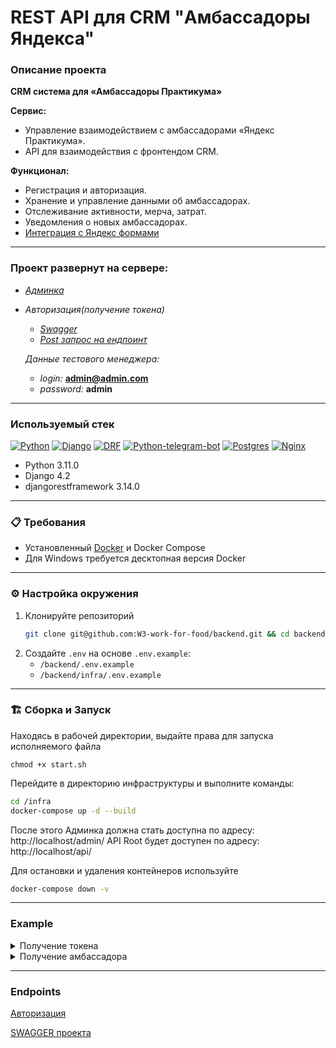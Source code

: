 
# REST API для CRM "Амбассадоры Яндекса" 

### Описание проекта

**CRM система для «Амбассадоры Практикума»**

**Сервис:**

* Управление взаимодействием с амбассадорами «Яндекс Практикума».
* API для взаимодействия с фронтендом CRM.

**Функционал:**

* Регистрация и авторизация.
* Хранение и управление данными об амбассадорах.
* Отслеживание активности, мерча, затрат.
* Уведомления о новых амбассадорах.
* [Интеграция с Яндекс формами](https://forms.yandex.ru/cloud/65d7aef15d2a069fad79d26e/)

 - - - - - - - - - - - - - - - - - - - - - - - -

### Проект развернут на сервере:

   * [_Админка_](http://team3mvpcrm.ru/admin/)
   * _Авторизация(получение токена)_
     * [_Swagger_](http://team3mvpcrm.ru/api/docs/) 
     * [_Post запрос на ендпоинт_](https://github.com/W3-work-for-food/backend/blob/main/README.md#example)
   
      _Данные тестового менеджера:_
     *  _login:_ **admin@admin.com**
     *  _password:_ **admin**

---

### Используемый стек

[![Python][Python-badge]][Python-url]
[![Django][Django-badge]][Django-url]
[![DRF][DRF-badge]][DRF-url]
[![Python-telegram-bot][Python-telegram-bot-badge]][Python-telegram-bot-url]
[![Postgres][Postgres-badge]][Postgres-url]
[![Nginx][Nginx-badge]][Nginx-url]

* Python 3.11.0
* Django 4.2
* djangorestframework 3.14.0
 - - - - - - - - - - - - - - - - - - - - - - - -

### 📋 Требования

- Установленный [Docker](https://www.docker.com/products/docker-desktop) и Docker Compose
- Для Windows требуется десктопная версия Docker
- - - - - - - - - - - - - - - - - - - - - - - -

### ⚙️ Настройка окружения

1. Клонируйте репозиторий
   ```bash
   git clone git@github.com:W3-work-for-food/backend.git && cd backend
   ```
2. Создайте `.env` на основе `.env.example`:
    - `/backend/.env.example`
    - `/backend/infra/.env.example`
- - - - - - - - - - - - - - - - - - - - - - - -

### 🏗 Сборка и Запуск

Находясь в рабочей директории, выдайте права для запуска исполняемого файла

```shell
chmod +x start.sh
```

Перейдите в директорию инфраструктуры и выполните команды:

```bash
cd /infra
docker-compose up -d --build
```

После этого Админка должна стать доступна по адресу: http://localhost/admin/
API Root будет доступен по адресу: http://localhost/api/


Для остановки и удаления контейнеров используйте

```bash
docker-compose down -v
```
- - - - - - - - - - - - - - - - - - - - - - - -

### Example

<details><summary>Получение токена</summary>
<br>

 #### Request. Method POST

```json
{
  "email": "manager@ya.ru",
  "password": "password"
}
```

 #### Response

```json
{
  "token": "08e03bd172b69231e0af7234708fe1ff7546d0be"
}
```
</details>

<details><summary>Получение амбассадора</summary>
<br>

 #### Request. Method GET

```djangourlpath

http://localhost:8000/api/v1/ambassadors/{id}/

```

 #### Response

```json
{
  "id": 1,
  "pub_date": "2024-03-10T21:27:14.055Z",
  "telegram": "@Joja_777",
  "name": "Jon Snow",
  "profile": {
    "id": 1,
    "email": "iceman@example.com",
    "gender": "male",
    "job": "string",
    "clothing_size": "extra_small",
    "foot_size": 45,
    "blog_link": "https://game-of-thrones.cn/joja_777",
    "additional": "string",
    "education": "string",
    "education_path": "string",
    "education_goal": "string",
    "phone": "+7 999 666 77 77"
  },
  "address": {
    "id": 1,
    "country": "США",
    "region": "Калифорния",
    "city": "Комптон",
    "address": "707 Восток-Кокоа-стрит",
    "postal_code": 214748
  },
  "promocodes": [
    {
      "id": 1,
      "promocode": "RHGH6789J",
      "is_active": true
    }
  ],
  "comment": "",
  "guide_status": true,
  "status": "active"
}
```

</details>

---
### Endpoints

[Авторизация](http://localhost:8000/login/)

[SWAGGER проекта](http://localhost:8000/api/docs/)



[Python-url]: https://www.python.org/

[Python-badge]: https://img.shields.io/badge/Python-376f9f?style=for-the-badge&logo=python&logoColor=white

[Django-url]: https://github.com/django/django

[Django-badge]: https://img.shields.io/badge/Django-0c4b33?style=for-the-badge&logo=django&logoColor=white

[DRF-url]: https://github.com/encode/django-rest-framework

[DRF-badge]: https://img.shields.io/badge/DRF-a30000?style=for-the-badge

[Python-telegram-bot-url]: https://github.com/python-telegram-bot/python-telegram-bot

[Python-telegram-bot-badge]: https://img.shields.io/badge/python--telegram--bot-4b8bbe?style=for-the-badge

[Postgres-url]: https://www.postgresql.org/

[Postgres-badge]: https://img.shields.io/badge/postgres-306189?style=for-the-badge&logo=postgresql&logoColor=white

[Nginx-url]: https://nginx.org

[Nginx-badge]: https://img.shields.io/badge/nginx-009900?style=for-the-badge&logo=nginx&logoColor=white